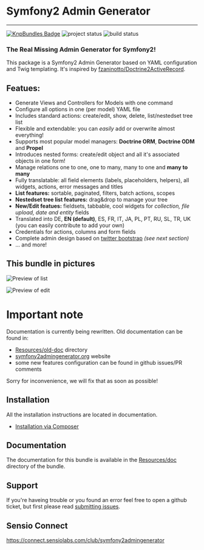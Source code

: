 # Symfony2 Admin Generator
---------------------------------------

[![KnpBundles Badge](http://knpbundles.com/symfony2admingenerator/AdmingeneratorGeneratorBundle/badge-short)](http://knpbundles.com/symfony2admingenerator/AdmingeneratorGeneratorBundle)
![project status](http://stillmaintained.com/cedriclombardot/AdmingeneratorGeneratorBundle.png) 
![build status](https://secure.travis-ci.org/symfony2admingenerator/AdmingeneratorGeneratorBundle.png)

### The Real Missing Admin Generator for Symfony2! 
This package is a Symfony2 Admin Generator based on YAML configuration and Twig templating. It's inspired by [fzaninotto/Doctrine2ActiveRecord](https://github.com/fzaninotto/Doctrine2ActiveRecord).

## Featues:

* Generate Views and Controllers for Models with one command
* Configure all options in one (per model) YAML file
* Includes standard actions: create/edit, show, delete, list/nestedset tree list
* Flexible and extendable: you can *easily* add or overwrite almost everything!
* Supports most popular model managers: **Doctrine ORM**, **Doctrine ODM** and **Propel**
* Introduces nested forms: create/edit object and all it's associated objects in one form!
* Manage relations one to one, one to many, many to one and **many to many**
* Fully translatable: all field elements (labels, placeholders, helpers), all widgets, actions, error messages and titles
* **List features:** sortable, paginated, filters, batch actions, scopes
* **Nestedset tree list features:** drag&drop to manage your tree
* **New/Edit featues:** fieldsets, tabbable, cool widgets for *collection, file upload, date and entity* fields
* Translated into DE, **EN (default)**, ES, FR, IT, JA, PL, PT, RU, SL, TR, UK (you can easily contribute to add your own)
* Credentials for actions, columns and form fields
* Complete admin design based on [twitter bootstrap](http://twitter.github.com/bootstrap/) *(see next section)*
* ... and more!

## This bundle in pictures

![Preview of list](https://github.com/symfony2admingenerator/AdmingeneratorGeneratorBundle/raw/master/Resources/old-doc/doc_list.png)

![Preview of edit](https://github.com/symfony2admingenerator/AdmingeneratorGeneratorBundle/raw/master/Resources/old-doc/doc_edit.png)

# Important note

Documentation is currently being rewritten. Old documentation can be found in:

* [Resources/old-doc](https://github.com/symfony2admingenerator/AdmingeneratorGeneratorBundle/tree/master/Resources/old-doc) directory
* [symfony2admingenerator.org](http://symfony2admingenerator.org) website
* some new features configuration can be found in github issues/PR comments

Sorry for inconvenience, we will fix that as soon as possible!

## Installation

All the installation instructions are located in documentation.

* [Installation via Composer](https://github.com/symfony2admingenerator/AdmingeneratorGeneratorBundle/blob/master/Resources/doc/installation/installation-via-composer.md)

## Documentation

The documentation for this bundle is available in the [Resources/doc](https://github.com/symfony2admingenerator/AdmingeneratorGeneratorBundle/tree/master/Resources/doc) directory of the bundle.

## Support

If you're haveing trouble or you found an error feel free to open a github ticket, but first please read [submitting issues](https://github.com/symfony2admingenerator/AdmingeneratorGeneratorBundle/blob/master/Resources/doc/support/submitting-issues.md).

## Sensio Connect

https://connect.sensiolabs.com/club/symfony2admingenerator

